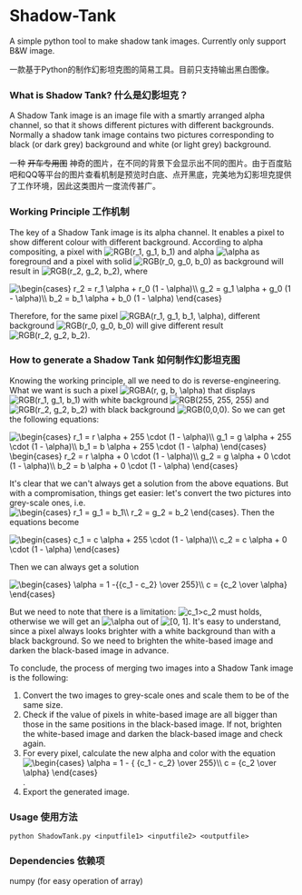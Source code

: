 # Shadow-Tank
A simple python tool to make shadow tank images. Currently only support B&W image.

一款基于Python的制作幻影坦克图的简易工具。目前只支持输出黑白图像。

### What is Shadow Tank? 什么是幻影坦克？

A Shadow Tank image is an image file with a smartly arranged alpha channel, so that it shows different pictures with different backgrounds. Normally a shadow tank image contains two pictures corresponding to black (or dark grey) background and white (or light grey) background.

一种 ~~开车专用图~~ 神奇的图片，在不同的背景下会显示出不同的图片。由于百度贴吧和QQ等平台的图片查看机制是预览时白底、点开黑底，完美地为幻影坦克提供了工作环境，因此这类图片一度流传甚广。

### Working Principle 工作机制

The key of a Shadow Tank image is its alpha channel. It enables a pixel to show different colour with different background. According to alpha compositing, a pixel with <img src="https://latex.codecogs.com/png.latex?\inline&space;RGB(r_1,&space;g_1,&space;b_1)" title="RGB(r_1, g_1, b_1)" /> and alpha <img src="https://latex.codecogs.com/png.latex?\inline&space;\alpha" title="\alpha" /> as foreground and a pixel with solid <img src="https://latex.codecogs.com/png.latex?\inline&space;RGB(r_0,&space;g_0,&space;b_0)" title="RGB(r_0, g_0, b_0)" /> as background will result in <img src="https://latex.codecogs.com/png.latex?\inline&space;RGB(r_2,&space;g_2,&space;b_2)" title="RGB(r_2, g_2, b_2)" />, where

<img src="https://latex.codecogs.com/png.latex?\begin{cases}&space;r_2&space;=&space;r_1&space;\alpha&space;&plus;&space;r_0&space;(1&space;-&space;\alpha)\\&space;g_2&space;=&space;g_1&space;\alpha&space;&plus;&space;g_0&space;(1&space;-&space;\alpha)\\&space;b_2&space;=&space;b_1&space;\alpha&space;&plus;&space;b_0&space;(1&space;-&space;\alpha)&space;\end{cases}" title="\begin{cases} r_2 = r_1 \alpha + r_0 (1 - \alpha)\\ g_2 = g_1 \alpha + g_0 (1 - \alpha)\\ b_2 = b_1 \alpha + b_0 (1 - \alpha) \end{cases}" />

Therefore, for the same pixel <img src="https://latex.codecogs.com/png.latex?\inline&space;RGBA(r_1,&space;g_1,&space;b_1,&space;\alpha)" title="RGBA(r_1, g_1, b_1, \alpha)" />, different background <img src="https://latex.codecogs.com/png.latex?\inline&space;RGB(r_0,&space;g_0,&space;b_0)" title="RGB(r_0, g_0, b_0)" /> will give different result <img src="https://latex.codecogs.com/png.latex?\inline&space;RGB(r_2,&space;g_2,&space;b_2)" title="RGB(r_2, g_2, b_2)" />.

### How to generate a Shadow Tank 如何制作幻影坦克图

Knowing the working principle, all we need to do is reverse-engineering. What we want is such a pixel <img src="https://latex.codecogs.com/png.latex?RGBA(r,&space;g,&space;b,&space;\alpha)" title="RGBA(r, g, b, \alpha)" /> that displays <img src="https://latex.codecogs.com/png.latex?\inline&space;RGB(r_1,&space;g_1,&space;b_1)" title="RGB(r_1, g_1, b_1)" /> with white background <img src="https://latex.codecogs.com/png.latex?\inline&space;RGB(255,&space;255,&space;255)" title="RGB(255, 255, 255)" /> and <img src="https://latex.codecogs.com/png.latex?\inline&space;RGB(r_2,&space;g_2,&space;b_2)" title="RGB(r_2, g_2, b_2)" /> with black background <img src="https://latex.codecogs.com/png.latex?\inline&space;RGB(0,0,0)" title="RGB(0,0,0)" />. So we can get the following equations:

<img src="https://latex.codecogs.com/png.latex?\begin{cases}&space;r_1&space;=&space;r&space;\alpha&space;&plus;&space;255&space;\cdot&space;(1&space;-&space;\alpha)\\&space;g_1&space;=&space;g&space;\alpha&space;&plus;&space;255&space;\cdot&space;(1&space;-&space;\alpha)\\&space;b_1&space;=&space;b&space;\alpha&space;&plus;&space;255&space;\cdot&space;(1&space;-&space;\alpha)&space;\end{cases}&space;\begin{cases}&space;r_2&space;=&space;r&space;\alpha&space;&plus;&space;0&space;\cdot&space;(1&space;-&space;\alpha)\\&space;g_2&space;=&space;g&space;\alpha&space;&plus;&space;0&space;\cdot&space;(1&space;-&space;\alpha)\\&space;b_2&space;=&space;b&space;\alpha&space;&plus;&space;0&space;\cdot&space;(1&space;-&space;\alpha)&space;\end{cases}" title="\begin{cases} r_1 = r \alpha + 255 \cdot (1 - \alpha)\\ g_1 = g \alpha + 255 \cdot (1 - \alpha)\\ b_1 = b \alpha + 255 \cdot (1 - \alpha) \end{cases} \begin{cases} r_2 = r \alpha + 0 \cdot (1 - \alpha)\\ g_2 = g \alpha + 0 \cdot (1 - \alpha)\\ b_2 = b \alpha + 0 \cdot (1 - \alpha) \end{cases}" />

It's clear that we can't always get a solution from the above equations. But with a compromisation, things get easier: let's convert the two pictures into grey-scale ones, i.e. <img src="https://latex.codecogs.com/png.latex?\inline&space;\begin{cases}&space;r_1&space;=&space;g_1&space;=&space;b_1\\&space;r_2&space;=&space;g_2&space;=&space;b_2&space;\end{cases}" title="\begin{cases} r_1 = g_1 = b_1\\ r_2 = g_2 = b_2 \end{cases}" />. Then the equations become

<img src="https://latex.codecogs.com/png.latex?\begin{cases}&space;c_1&space;=&space;c&space;\alpha&space;&plus;&space;255&space;\cdot&space;(1&space;-&space;\alpha)\\&space;c_2&space;=&space;c&space;\alpha&space;&plus;&space;0&space;\cdot&space;(1&space;-&space;\alpha)&space;\end{cases}" title="\begin{cases} c_1 = c \alpha + 255 \cdot (1 - \alpha)\\ c_2 = c \alpha + 0 \cdot (1 - \alpha) \end{cases}" />

Then we can always get a solution

<img src="https://latex.codecogs.com/png.latex?\begin{cases}&space;\alpha&space;=&space;1&space;-{{c_1&space;-&space;c_2}&space;\over&space;255}\\&space;c&space;=&space;{c_2&space;\over&space;\alpha}&space;\end{cases}" title="\begin{cases} \alpha = 1 -{{c_1 - c_2} \over 255}\\ c = {c_2 \over \alpha} \end{cases}" />

But we need to note that there is a limitation: <img src="https://latex.codecogs.com/png.latex?\inline&space;c_1>c_2" title="c_1>c_2" /> must holds, otherwise we will get an <img src="https://latex.codecogs.com/png.latex?\inline&space;\alpha" title="\alpha" /> out of <img src="https://latex.codecogs.com/png.latex?\inline&space;[0,&space;1]" title="[0, 1]" />. It's easy to understand, since a pixel always looks brighter with a white background than with a black background. So we need to brighten the white-based image and darken the black-based image in advance.

To conclude, the process of merging two images into a Shadow Tank image is the following:

1. Convert the two images to grey-scale ones and scale them to be of the same size.
2. Check if the value of pixels in white-based image are all bigger than those in the same positions in the black-based image. If not, brighten the white-based image and darken the black-based image and check again.
3. For every pixel, calculate the new alpha and color with the equation <img src="https://latex.codecogs.com/png.latex?\inline&space;\begin{cases}&space;\alpha&space;=&space;1&space;-&space;{&space;{c_1&space;-&space;c_2}&space;\over&space;255}\\&space;c&space;=&space;{c_2&space;\over&space;\alpha}&space;\end{cases}" title="\begin{cases} \alpha = 1 - { {c_1 - c_2} \over 255}\\ c = {c_2 \over \alpha} \end{cases}" />.
4. Export the generated image.

### Usage 使用方法

`python ShadowTank.py <inputfile1> <inputfile2> <outputfile>`

### Dependencies 依赖项

numpy (for easy operation of array)